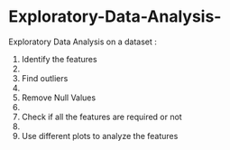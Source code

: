 # Exploratory-Data-Analysis-
Exploratory Data Analysis on a dataset :


1. Identify the features 
2. 
3. Find outliers
4. 
5. Remove Null Values
6. 
7. Check if all the features are required or not
8. 
9. Use different plots to analyze the features

